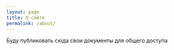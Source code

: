 ```yaml
---
layout: page
title: О сайте
permalink: /about/
---
```


Буду публиковать сюда свои документы для общего доступа
